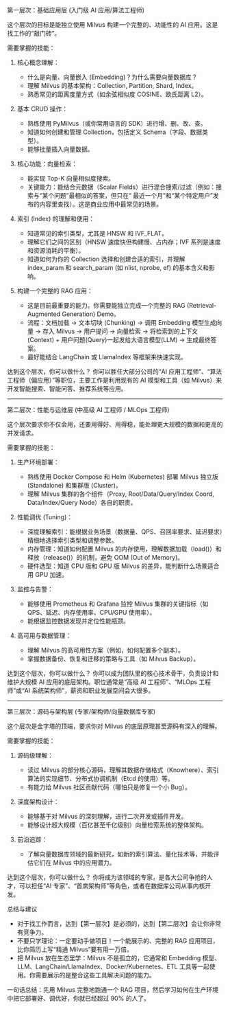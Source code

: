 第一层次：基础应用层 (入门级 AI 应用/算法工程师)

  这个层次的目标是能独立使用 Milvus 构建一个完整的、功能性的 AI 应用。这是找工作的“敲门砖”。

  需要掌握的技能：

   1. 核心概念理解：
       * 什么是向量、向量嵌入 (Embedding)？为什么需要向量数据库？
       * 理解 Milvus 的基本架构：Collection, Partition, Shard, Index。
       * 熟悉常见的距离度量方式（如余弦相似度 COSINE、欧氏距离 L2）。

   2. 基本 CRUD 操作：
       * 熟练使用 PyMilvus（或你常用语言的 SDK）进行增、删、改、查。
       * 知道如何创建和管理 Collection，包括定义 Schema（字段、数据类型）。
       * 能够批量插入向量数据。

   3. 核心功能：向量检索：
       * 能实现 Top-K 向量相似度搜索。
       * 关键能力：能结合元数据（Scalar Fields）进行混合搜索/过滤（例如：搜索与“某个问题”最相似的答案，但只在“
         最近一个月”和“某个特定用户”发布的内容里查找）。这是商业应用中最常见的场景。

   4. 索引 (Index) 的理解和使用：
       * 知道常见的索引类型，尤其是 HNSW 和 IVF_FLAT。
       * 理解它们之间的区别（HNSW 速度快但构建慢、占内存；IVF 系列是速度和资源消耗的平衡）。
       * 知道如何为你的 Collection 选择和创建合适的索引，并理解 index_param 和 search_param (如 nlist, nprobe,
          ef) 的基本含义和影响。

   5. 构建一个完整的 RAG 应用：
       * 这是目前最重要的能力。你需要能独立完成一个完整的 RAG (Retrieval-Augmented Generation) Demo。
       * 流程：文档加载 -> 文本切块 (Chunking) -> 调用 Embedding 模型生成向量 -> 存入 Milvus -> 用户提问 ->
         向量检索 -> 将检索到的上下文(Context) + 用户问题(Query)一起发给大语言模型(LLM) -> 生成最终答案。
       * 最好能结合 LangChain 或 LlamaIndex 等框架来快速实现。

  达到这个层次，你可以做什么？
  你可以胜任大部分公司的“AI 应用工程师”、“算法工程师（偏应用）”等职位，主要工作是利用现有的 AI
  模型和工具（如 Milvus）来开发智能搜索、智能问答、推荐系统等应用。

  ---

  第二层次：性能与运维层 (中高级 AI 工程师 / MLOps 工程师)

  这个层次要求你不仅会用，还要用得好、用得稳，能处理更大规模的数据和更高的并发请求。

  需要掌握的技能：

   1. 生产环境部署：
       * 熟练使用 Docker Compose 和 Helm (Kubernetes) 部署 Milvus 独立版 (Standalone) 和集群版 (Cluster)。
       * 理解 Milvus 集群的各个组件（Proxy, Root/Data/Query/Index Coord, Data/Index/Query Node）各自的职责。

   2. 性能调优 (Tuning)：
       * 深度理解索引：能根据业务场景（数据量、QPS、召回率要求、延迟要求）精细地选择索引类型和调整参数。
       * 内存管理：知道如何配置 Milvus 的内存使用，理解数据加载（load()）和释放（release()）的机制，避免 OOM
         (Out of Memory)。
       * 硬件选型：知道 CPU 版和 GPU 版 Milvus 的差异，能判断什么场景适合用 GPU 加速。

   3. 监控与告警：
       * 能够使用 Prometheus 和 Grafana 监控 Milvus 集群的关键指标（如 QPS、延迟、内存使用率、CPU/GPU
         使用率）。
       * 能根据监控数据发现并定位性能瓶颈。

   4. 高可用与数据管理：
       * 理解 Milvus 的高可用性方案（例如，如何配置多个副本）。
       * 掌握数据备份、恢复和迁移的策略与工具（如 Milvus Backup）。

  达到这个层次，你可以做什么？
  你可以成为团队里的核心技术骨干，负责设计和维护大规模 AI 应用的底层架构。职位通常是“高级 AI 工程师”、“MLOps
   工程师”或“AI 系统架构师”，薪资和职业发展空间会大很多。

  ---

  第三层次：源码与架构层 (专家/架构师/向量数据库专家)

  这个层次是金字塔的顶端，要求你对 Milvus 的底层原理甚至源码有深入的理解。

  需要掌握的技能：

   1. 源码级理解：
       * 读过 Milvus 的部分核心源码，理解其数据存储格式（Knowhere）、索引算法的实现细节、分布式协调机制（Etcd
         的使用）等。
       * 有能力给 Milvus 社区贡献代码（哪怕只是修复一个小 Bug）。

   2. 深度架构设计：
       * 能够基于对 Milvus 的深刻理解，进行二次开发或插件开发。
       * 能够设计超大规模（百亿甚至千亿级别）向量检索系统的整体架构。

   3. 前沿追踪：
       * 了解向量数据库领域的最新研究，如新的索引算法、量化技术等，并能评估它们在 Milvus 中的应用潜力。

  达到这个层次，你可以做什么？
  你将成为该领域的专家，是各大公司争抢的人才，可以担任“AI
  专家”、“首席架构师”等角色，或者在数据库公司从事内核开发。

  总结与建议

   * 对于找工作而言，达到【第一层次】是必须的，达到【第二层次】会让你非常有竞争力。
   * 不要只学理论：一定要动手做项目！一个能展示的、完整的 RAG 应用项目，比你简历上写“精通
     Milvus”要有用一万倍。
   * 把 Milvus 放在生态里学：Milvus 不是孤立的，它通常和 Embedding
     模型、LLM、LangChain/LlamaIndex、Docker/Kubernetes、ETL
     工具等一起使用。你需要展示的是整合这些工具解决问题的能力。

  一句话总结：先用 Milvus 完整地跑通一个 RAG 项目，然后学习如何在生产环境中把它部署好、调优好，你就已经超过
  90% 的人了。